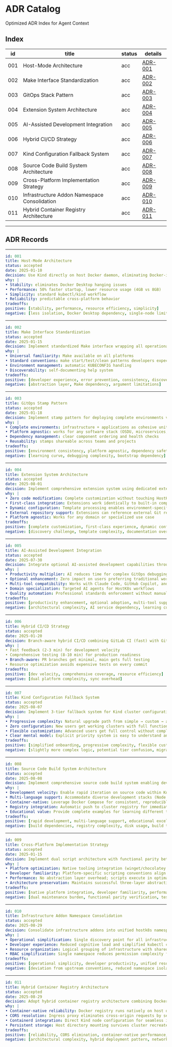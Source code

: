 # ADR Catalog

Optimized ADR Index for Agent Context

## Index

| id  | title                               | status | details |
| --- | ----------------------------------- | ------ | ------- |
| 001 | Host-Mode Architecture              | acc    | [ADR-001](001-host-mode-architecture.md) |
| 002 | Make Interface Standardization      | acc    | [ADR-002](002-make-interface-standardization.md) |
| 003 | GitOps Stack Pattern                | acc    | [ADR-003](003-gitops-stack-pattern.md) |
| 004 | Extension System Architecture       | acc    | [ADR-004](004-extension-system-architecture.md) |
| 005 | AI-Assisted Development Integration | acc    | [ADR-005](005-ai-assisted-development-integration.md) |
| 006 | Hybrid CI/CD Strategy               | acc    | [ADR-006](006-hybrid-ci-cd-strategy.md) |
| 007 | Kind Configuration Fallback System | acc    | [ADR-007](007-kind-configuration-fallback-system.md) |
| 008 | Source Code Build System Architecture | acc    | [ADR-008](008-source-code-build-system.md) |
| 009 | Cross-Platform Implementation Strategy | acc    | [ADR-009](009-cross-platform-implementation-strategy.md) |
| 010 | Infrastructure Addon Namespace Consolidation | acc    | [ADR-010](010-infrastructure-addon-namespace-consolidation.md) |
| 011 | Hybrid Container Registry Architecture | acc    | [ADR-011](011-hybrid-container-registry-architecture.md) |

---

## ADR Records

--------------------------------------------
```yaml
id: 001
title: Host-Mode Architecture
status: accepted
date: 2025-01-10
decision: Use Kind directly on host Docker daemon, eliminating Docker-in-Docker complexity.
why: |
• Stability: eliminates Docker Desktop hanging issues
• Performance: 50% faster startup, lower resource usage (4GB vs 8GB)
• Simplicity: standard kubectl/kind workflow
• Reliability: predictable cross-platform behavior
tradeoffs:
positive: [stability, performance, resource efficiency, simplicity]
negative: [less isolation, Docker Desktop dependency, single-node limitation]
```

--------------------------------------------
```yaml
id: 002
title: Make Interface Standardization
status: accepted
date: 2025-01-15
decision: Implement standardized Make interface wrapping all operational scripts with consistent conventions.
why: |
• Universal familiarity: Make available on all platforms
• Standard conventions: make start/test/clean patterns developers expect
• Environment management: automatic KUBECONFIG handling
• Discoverability: self-documenting help system
tradeoffs:
positive: [developer experience, error prevention, consistency, discoverability]
negative: [abstraction layer, Make dependency, argument limitations]
```

--------------------------------------------
```yaml
id: 003
title: GitOps Stamp Pattern
status: accepted
date: 2025-01-18
decision: Implement stamp pattern for deploying complete environments via Flux with component/application separation.
why: |
• Complete environments: infrastructure + applications as cohesive units
• Platform agnostic: works for any software stack (OSDU, microservices, etc.)
• Dependency management: clear component ordering and health checks
• Reusability: stamps shareable across teams and projects
tradeoffs:
positive: [environment consistency, platform agnostic, dependency safety, reusability]
negative: [learning curve, debugging complexity, bootstrap dependency]
```

--------------------------------------------
```yaml
id: 004
title: Extension System Architecture
status: accepted
date: 2025-08-01
decision: Implement comprehensive extension system using dedicated extension/ directories with template processing for dynamic configuration.
why: |
• Zero code modification: Complete customization without touching HostK8s core
• First-class integration: Extensions work identically to built-in components
• Dynamic configuration: Template processing enables environment-specific customization
• External repository support: Extensions can reference external Git repositories
• Platform agnostic: Works for any domain or specialized use case
tradeoffs:
positive: [complete customization, first-class experience, dynamic configuration, external integration]
negative: [discovery challenge, template complexity, documentation overhead, testing complexity]
```

--------------------------------------------
```yaml
id: 005
title: AI-Assisted Development Integration
status: accepted
date: 2025-07-30
decision: Integrate optional AI-assisted development capabilities through three-layer architecture (MCP servers, specialized subagents, automated hooks).
why: |
• Productivity multiplier: AI reduces time for complex GitOps debugging and cluster analysis
• Optional enhancement: Zero impact on users preferring traditional workflows
• Multi-tool compatibility: Works with Claude Code, GitHub Copilot, and other MCP-enabled assistants
• Domain specialization: Targeted AI agents for HostK8s workflows
• Quality automation: Professional standards enforcement without manual oversight
tradeoffs:
positive: [productivity enhancement, optional adoption, multi-tool support, domain expertise]
negative: [architectural complexity, AI service dependency, learning curve]
```

--------------------------------------------
```yaml
id: 006
title: Hybrid CI/CD Strategy
status: accepted
date: 2025-01-20
decision: Branch-aware hybrid CI/CD combining GitLab CI (fast) with GitHub Actions (comprehensive).
why: |
• Fast feedback (2-3 min) for development velocity
• Comprehensive testing (8-10 min) for production readiness
• Branch-aware: PR branches get minimal, main gets full testing
• Resource optimization avoids expensive tests on every commit
tradeoffs:
positive: [dev velocity, comprehensive coverage, resource efficiency]
negative: [dual platform complexity, sync overhead]
```

--------------------------------------------
```yaml
id: 007
title: Kind Configuration Fallback System
status: accepted
date: 2025-08-07
decision: Implement 3-tier fallback system for Kind cluster configuration prioritizing user experience progression.
why: |
• Progressive complexity: Natural upgrade path from simple → custom → advanced
• Zero configuration: New users get working clusters with full functionality automatically
• Flexible customization: Advanced users get full control without complexity for others
• Clear mental model: Explicit priority system is easy to understand and debug
tradeoffs:
positive: [simplified onboarding, progressive complexity, flexible customization, clean repository]
negative: [slightly more complex logic, potential tier confusion, migration required]
```

--------------------------------------------
```yaml
id: 008
title: Source Code Build System Architecture
status: accepted
date: 2025-08-08
decision: Implement comprehensive source code build system enabling developers to build, containerize, and deploy applications directly from source code using make build src/APP_NAME.
why: |
• Development velocity: Enable rapid iteration on source code within Kubernetes environments
• Multi-language support: Accommodate diverse development stacks (Node.js, Python, Java, C#, etc.)
• Container-native: Leverage Docker Compose for consistent, reproducible builds
• Registry integration: Automatic push to cluster registry for immediate deployment
• Educational value: Provide complete examples for learning different technology stacks
tradeoffs:
positive: [rapid development, multi-language support, educational excellence, registry integration, GitOps compatibility]
negative: [build dependencies, registry complexity, disk usage, build time, platform dependencies]
```

--------------------------------------------
```yaml
id: 009
title: Cross-Platform Implementation Strategy
status: accepted
date: 2025-01-15
decision: Implement dual script architecture with functional parity between platform-native scripts (.sh/.ps1) rather than cross-platform scripting solutions.
why: |
• Platform optimization: Native tooling integration (winget/chocolatey vs brew/apt) provides better user experience
• Developer familiarity: Platform-specific scripting conventions align with developer expectations
• Performance: No abstraction layer overhead; scripts execute in optimal platform environments
• Architecture preservation: Maintains successful three-layer abstraction while extending platform support
tradeoffs:
positive: [native platform integration, developer familiarity, performance, architecture preservation, feature parity]
negative: [dual maintenance burden, functional parity verification, testing complexity, synchronization risk]
```

--------------------------------------------
```yaml
id: 010
title: Infrastructure Addon Namespace Consolidation
status: accepted
date: 2025-08-29
decision: Consolidate infrastructure addons into unified hostk8s namespace while preserving component isolation through labels and resource naming conventions.
why: |
• Operational simplification: Single discovery point for all infrastructure components
• Developer experience: Reduced cognitive load and simplified kubectl commands
• Resource organization: Logical grouping of infrastructure with shared lifecycle
• RBAC simplification: Single namespace reduces permission complexity for development
tradeoffs:
positive: [operational simplicity, developer productivity, unified resource management, simplified RBAC]
negative: [deviation from upstream conventions, reduced namespace isolation, naming conflict risk]
```

--------------------------------------------
```yaml
id: 011
title: Hybrid Container Registry Architecture
status: accepted
date: 2025-08-29
decision: Adopt hybrid container registry architecture combining Docker container deployment for registry API with Kubernetes deployment for web UI, connected through ingress proxy.
why: |
• Container-native reliability: Docker registry runs natively on host daemon, eliminating orchestration overhead
• CORS resolution: Ingress proxy eliminates cross-origin requests by serving UI and API from same origin
• Containerd integration: Direct Kind node configuration for seamless image pulling
• Persistent storage: Host directory mounting survives cluster recreate/restart operations
tradeoffs:
positive: [reliability, CORS elimination, container-native performance, persistent storage, debugging access]
negative: [architectural complexity, hybrid deployment pattern, network configuration overhead, documentation complexity]
```
